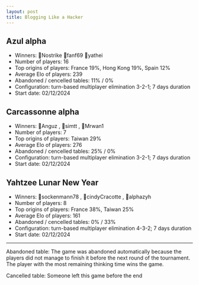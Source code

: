 ```yaml
---
layout: post
title: Blogging Like a Hacker
---
```



## Azul alpha
- Winners: 🥇Nostrike 🥈fanf69 🥉yathei
- Number of players: 16
- Top origins of players: France 19%, Hong Kong 19%, Spain 12%
- Average Elo of players: 239
- Abandoned / cencelled tables: 11% / 0%
- Configuration: turn-based multiplayer elimination 3-2-1; 7 days duration
- Start date: 02/12/2024


## Carcassonne alpha
- Winners: 🥇Anguz , 🥈simtt , 🥉Mrwan1
- Number of players: 7
- Top origins of players: Taiwan 29%
- Average Elo of players: 276
- Abandoned / cencelled tables: 25% / 0%
- Configuration: turn-based multiplayer elimination 3-2-1; 7 days duration
- Start date: 02/12/2024


## Yahtzee Lunar New Year 
- Winners: 🥇sockenmann78 , 🥈cindyCracotte , 🥉alphazyh
- Number of players: 8
- Top origins of players: France 38%, Taiwan 25%
- Average Elo of players: 161
- Abandoned / cencelled tables: 0% / 33%
- Configuration: turn-based multiplayer elimination 4-3-2; 7 days duration
- Start date: 02/12/2024

---

Abandoned table: The game was abandoned automatically because the players did not manage to finish it before the next round of the tournament. The player with the most remaining thinking time wins the game.

Cancelled table: Someone left this game before the end


